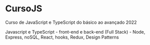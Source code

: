 # CursoJS

Curso de JavaScript e TypeScript do básico ao avançado 2022

Javascript e TypeScript - front-end e back-end (Full Stack) - Node, Express, noSQL, React, hooks, Redux, Design Patterns